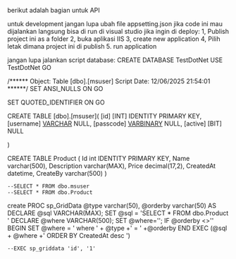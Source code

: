 berikut adalah bagian untuk API

untuk development jangan lupa ubah file appsetting.json
jika code ini mau dijalankan langsung bisa di run di visual studio
jika ingin di deploy:
1, Publish project ini as a folder 
2, buka aplikasi IIS
3, create new application
4, Pilih letak dimana project ini di publish
5. run application

jangan lupa jalankan script database:
CREATE DATABASE TestDotNet
USE TestDotNet
GO

/****** Object:  Table [dbo].[msuser]    Script Date: 12/06/2025 21:54:01 ******/
SET ANSI_NULLS ON
GO

SET QUOTED_IDENTIFIER ON
GO

CREATE TABLE [dbo].[msuser](
	[id] [INT] IDENTITY PRIMARY KEY,
	[username] [VARCHAR](50) NULL,
	[passcode] [VARBINARY](MAX) NULL,
	[active] [BIT] NULL 
 
)
 
CREATE TABLE Product
     (
            Id  int IDENTITY PRIMARY KEY,
            Name   varchar(500),
            Description  varchar(MAX),
            Price  decimal(17,2),
            CreatedAt  datetime,
		    CreateBy varchar(500)
    )


	--SELECT * FROM dbo.msuser
	--SELECT * FROM dbo.Product

create  PROC sp_GridData   @type varchar(50), @orderby varchar(50)
AS
DECLARE @sql VARCHAR(MAX);
SET @sql = 'SELECT * FROM dbo.Product '
DECLARE @where VARCHAR(500);
SET @where='';
IF @orderby <>''
BEGIN
    SET @where = ' where ' + @type +' = ' +@orderby
END
EXEC (@sql + @where +' ORDER BY CreatedAt desc  ')
 

    --EXEC sp_griddata 'id', '1'

